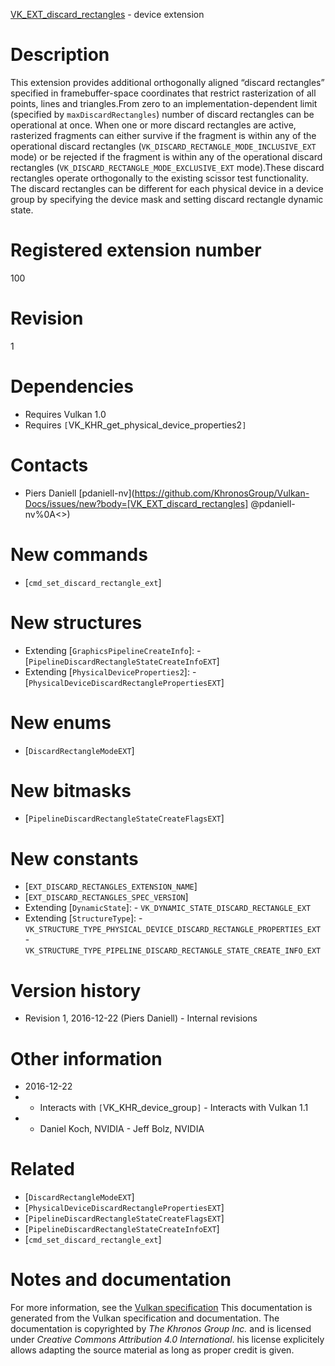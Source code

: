 [VK_EXT_discard_rectangles](https://www.khronos.org/registry/vulkan/specs/1.3-extensions/man/html/VK_EXT_discard_rectangles.html) - device extension

# Description
This extension provides additional orthogonally aligned “discard
rectangles” specified in framebuffer-space coordinates that restrict
rasterization of all points, lines and triangles.From zero to an implementation-dependent limit (specified by
`maxDiscardRectangles`) number of discard rectangles can be operational
at once.
When one or more discard rectangles are active, rasterized fragments can
either survive if the fragment is within any of the operational discard
rectangles (`VK_DISCARD_RECTANGLE_MODE_INCLUSIVE_EXT` mode) or be
rejected if the fragment is within any of the operational discard rectangles
(`VK_DISCARD_RECTANGLE_MODE_EXCLUSIVE_EXT` mode).These discard rectangles operate orthogonally to the existing scissor test
functionality.
The discard rectangles can be different for each physical device in a device
group by specifying the device mask and setting discard rectangle dynamic
state.

# Registered extension number
100

# Revision
1

# Dependencies
- Requires Vulkan 1.0
- Requires `[`VK_KHR_get_physical_device_properties2`]`

# Contacts
- Piers Daniell [pdaniell-nv](https://github.com/KhronosGroup/Vulkan-Docs/issues/new?body=[VK_EXT_discard_rectangles] @pdaniell-nv%0A<<Here describe the issue or question you have about the VK_EXT_discard_rectangles extension>>)

# New commands
- [`cmd_set_discard_rectangle_ext`]

# New structures
- Extending [`GraphicsPipelineCreateInfo`]:  - [`PipelineDiscardRectangleStateCreateInfoEXT`] 
- Extending [`PhysicalDeviceProperties2`]:  - [`PhysicalDeviceDiscardRectanglePropertiesEXT`]

# New enums
- [`DiscardRectangleModeEXT`]

# New bitmasks
- [`PipelineDiscardRectangleStateCreateFlagsEXT`]

# New constants
- [`EXT_DISCARD_RECTANGLES_EXTENSION_NAME`]
- [`EXT_DISCARD_RECTANGLES_SPEC_VERSION`]
- Extending [`DynamicState`]:  - `VK_DYNAMIC_STATE_DISCARD_RECTANGLE_EXT` 
- Extending [`StructureType`]:  - `VK_STRUCTURE_TYPE_PHYSICAL_DEVICE_DISCARD_RECTANGLE_PROPERTIES_EXT`  - `VK_STRUCTURE_TYPE_PIPELINE_DISCARD_RECTANGLE_STATE_CREATE_INFO_EXT`

# Version history
- Revision 1, 2016-12-22 (Piers Daniell)  - Internal revisions

# Other information
* 2016-12-22
*   - Interacts with `[`VK_KHR_device_group`]`  - Interacts with Vulkan 1.1 
*   - Daniel Koch, NVIDIA  - Jeff Bolz, NVIDIA

# Related
- [`DiscardRectangleModeEXT`]
- [`PhysicalDeviceDiscardRectanglePropertiesEXT`]
- [`PipelineDiscardRectangleStateCreateFlagsEXT`]
- [`PipelineDiscardRectangleStateCreateInfoEXT`]
- [`cmd_set_discard_rectangle_ext`]

# Notes and documentation
For more information, see the [Vulkan specification](https://www.khronos.org/registry/vulkan/specs/1.3-extensions/html/vkspec.html)
This documentation is generated from the Vulkan specification and documentation.
The documentation is copyrighted by *The Khronos Group Inc.* and is licensed under *Creative Commons Attribution 4.0 International*.
his license explicitely allows adapting the source material as long as proper credit is given.
        